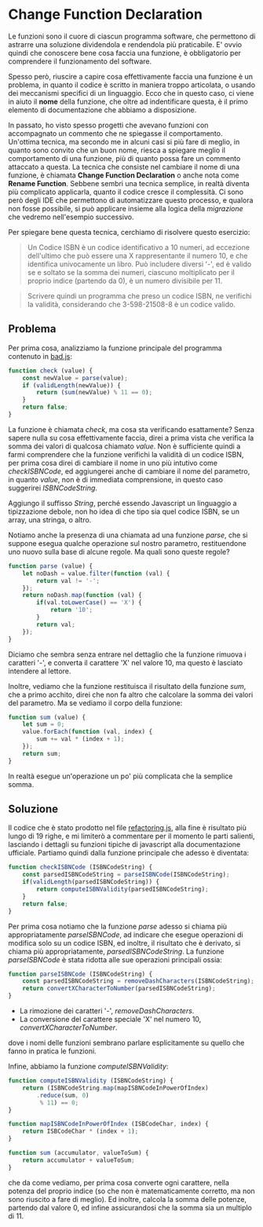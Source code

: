 # Change Function Declaration 
Le funzioni sono il cuore di ciascun programma software, che permettono di astrarre una soluzione dividendola e rendendola più praticabile. E' ovvio quindi che conoscere bene cosa faccia una funzione, è obbligatorio per comprendere il funzionamento del software.

Spesso però, riuscire a capire cosa effettivamente faccia una funzione è un problema, in quanto il codice è scritto in maniera troppo articolata, o usando dei meccanismi specifici di un linguaggio. Ecco che in questo caso, ci viene in aiuto il __nome__ della funzione, che oltre ad indentificare questa, è il primo elemento di documentazione che abbiamo a disposizione.

In passato, ho visto spesso progetti che avevano funzioni con accompagnato un commento che ne spiegasse il comportamento. Un'ottima tecnica, ma secondo me in alcuni casi si più fare di meglio, in quanto sono convito che un buon nome, riesca a spiegare meglio il comportamento di una funzione, più di quanto possa fare un commento attaccato a questa. La tecnica che consiste nel cambiare il nome di una funzione, è chiamata __Change Function Declaration__ o anche nota come __Rename Function__. Sebbene sembri una tecnica semplice, in realtà diventa più complicato applicarla, quanto il codice cresce il complessità. Ci sono però degli IDE che permettono di automatizzare questo processo, e qualora non fosse possibile, si può applicare insieme alla logica della _migrazione_ che vedremo nell'esempio successivo.

Per spiegare bene questa tecnica, cerchiamo di risolvere questo esercizio:

> Un Codice ISBN è un codice identificativo a 10 numeri, ad eccezione dell'ultimo che può essere una X rappresentante il numero 10, e che identifica univocamente un libro. Può includere diversi '-', ed è valido se e soltato se la somma dei numeri, ciascuno moltiplicato per il proprio indice (partendo da 0), è un numero divisibile per 11. 

> Scrivere quindi un programma che preso un codice ISBN, ne verifichi la validità, considerando che 3-598-21508-8 è un codice valido. 

## Problema
Per prima cosa, analizziamo la funzione principale del programma contenuto in [bad.js](/1.%20Simple%20Refactoring%20Methods/Change%20Function%20Declaration/bad.js):

```javascript
function check (value) {
    const newValue = parse(value);
    if (validLength(newValue)) {
        return (sum(newValue) % 11 == 0);
    }
    return false;
}
```
La funzione è chiamata _check_, ma cosa sta verificando esattamente? Senza sapere nulla su cosa effettivamente faccia, direi a prima vista che verifica la somma dei valori di qualcosa chiamato _value_. Non è sufficiente quindi a farmi comprendere che la funzione verifichi la validità di un codice ISBN, per prima cosa direi di cambiare il nome in uno più intutivo come _checkISBNCode_, ed aggiungerei anche di cambiare il nome del parametro, in quanto _value_, non è di immediata comprensione, in questo caso suggerirei _ISBNCodeString_. 

Aggiungo il suffisso _String_, perché essendo Javascript un linguaggio a tipizzazione debole, non ho idea di che tipo sia quel codice ISBN, se un array, una stringa, o altro.

Notiamo anche la presenza di una chiamata ad una funzione _parse_, che si suppone esegua qualche operazione sul nostro parametro, restituendone uno nuovo sulla base di alcune regole. Ma quali sono queste regole?

```javascript
function parse (value) {
    let noDash = value.filter(function (val) {
        return val != '-';
    });
    return noDash.map(function (val) {
        if(val.toLowerCase() == 'X') {
            return '10';
        }
        return val;
    });
}
```
Diciamo che sembra senza entrare nel dettaglio che la funzione rimuova i caratteri '-', e converta il carattere 'X' nel valore 10, ma questo è lasciato intendere al lettore.

Inoltre, vediamo che la funzione restituisca il risultato della funzione _sum_, che a primo acchito, direi che non fa altro che calcolare la somma dei valori del parametro. Ma se vediamo il corpo della funzione:

```javascript
function sum (value) {
    let sum = 0;
    value.forEach(function (val, index) {
        sum += val * (index + 1);
    });
    return sum;
}
```
In realtà esegue un'operazione un po' più complicata che la semplice somma. 

## Soluzione

Il codice che è stato prodotto nel file [refactoring.js](/1.%20Simple%20Refactoring%20Methods/Change%20Function%20Declaration/refactoring.js), alla fine è risultato più lungo di 19 righe, e mi limiterò a commentare per il momento le parti salienti, lasciando i dettagli su funzioni tipiche di javascript alla documentazione ufficiale. Partiamo quindi dalla funzione principale che adesso è diventata:
```javascript
function checkISBNCode (ISBNCodeString) {
    const parsedISBNCodeString = parseISBNCode(ISBNCodeString);
    if(validLength(parsedISBNCodeString)) {
        return computeISBNValidity(parsedISBNCodeString);
    }
    return false;
}
```
Per prima cosa notiamo che la funzione _parse_ adesso si chiama più appropriatamente _parseISBNCode_, ad indicare che esegue operazioni di modifica solo su un codice ISBN, ed inoltre, il risultato che è derivato, si chiama più appropriatamente, _parsedISBNCodeString_. La funzione _parseISBNCode_ è stata ridotta alle sue operazioni principali ossia:
```javascript
function parseISBNCode (ISBNCodeString) {
    const parsedISBNCodeString = removeDashCharacters(ISBNCodeString);
    return convertXCharacterToNumber(parsedISBNCodeString);
}
```
* La rimozione dei caratteri '-', _removeDashCharacters_.
* La conversione del carattere speciale 'X' nel numero 10, _convertXCharacterToNumber_.

dove i nomi delle funzioni sembrano parlare esplicitamente su quello che fanno in pratica le funzioni. 

Infine, abbiamo la funzione _computeISBNValidity_:
```javascript
function computeISBNValidity (ISBNCodeString) {
    return (ISBNCodeString.map(mapISBNCodeInPowerOfIndex)
        .reduce(sum, 0)
         % 11) == 0;
}

function mapISBNCodeInPowerOfIndex (ISBCodeChar, index) {
    return ISBCodeChar * (index + 1); 
}

function sum (accumulator, valueToSum) {
    return accumulator + valueToSum;
}
```
che da come vediamo, per prima cosa converte ogni carattere, nella potenza del proprio indice (so che non è matematicamente corretto, ma non sono riuscito a fare di meglio). Ed inoltre, calcola la somma delle potenze, partendo dal valore 0, ed infine assicurandosi che la somma sia un multiplo di 11. 